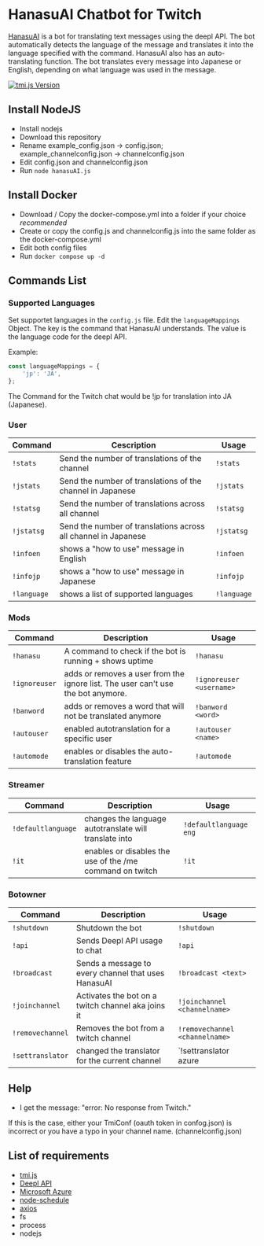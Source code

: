 # HanasuAI Chatbot for Twitch
[HanasuAI](https://www.twitch.tv/hanasuai/about) is a bot for translating text messages using the deepl API. The bot automatically detects the language of the message and translates it into the language specified with the command. 
HanasuAI also has an auto-translating function. The bot translates every message into Japanese or English, depending on what language was used in the message.

[![tmi.js Version](https://img.shields.io/badge/tmi.js-1.8.3-success)](https://www.npmjs.org/package/tmi.js)

Install NodeJS
-------------
* Install nodejs 
* Download this repository 
* Rename example_config.json -> config.json; example_channelconfig.json -> channelconfig.json
* Edit config.json and channelconfig.json
* Run `node hanasuAI.js`

Install Docker
-------------
* Download / Copy the docker-compose.yml into a folder if your choice *recommended* 
* Create or copy the config.js and channelconfig.js into the same folder as the docker-compose.yml
* Edit both config files
* Run `docker compose up -d`

Commands List
-------------

### Supported Languages ###
Set supportet languages in the `config.js` file. 
Edit the `languageMappings` Object.
The key is the command that HanasuAI understands.
The value is the language code for the deepl API.

Example: 
```js 
const languageMappings = {
	'jp': 'JA',
}; 
```
The Command for the Twitch chat would be !jp for translation into JA (Japanese).

### User ###

Command | Cescription | Usage
----------------|--------------|-------
`!stats` | Send the number of translations of the channel | `!stats`
`!jstats` | Send the number of translations of the channel in Japanese| `!jstats`
`!statsg` | Send the number of translations across all channel | `!statsg`
`!jstatsg` | Send the number of translations across all channel in Japanese | `!jstatsg`
`!infoen` | shows a "how to use" message in English | `!infoen`
`!infojp` | shows a "how to use" message in Japanese | `!infojp`
`!language` | shows a list of supported languages | `!language`

### Mods ###
Command | Description | Usage
----------------|--------------|-------
`!hanasu` | A command to check if the bot is running + shows uptime | `!hanasu`
`!ignoreuser` | adds or removes a user from the ignore list. The user can't use the bot anymore. | `!ignoreuser <username>`  
`!banword` | adds or removes a word that will not be translated anymore | `!banword <word>`
`!autouser` | enabled autotranslation for a specific user | `!autouser <name>`
`!automode` | enables or disables the auto-translation feature | `!automode`

### Streamer ###
Command | Description | Usage
----------------|--------------|-------
`!defaultlanguage` | changes the language autotranslate will translate into | `!defaultlanguage eng` 
`!it` | enables or disables the use of the /me command on twitch | `!it`

### Botowner ###
Command | Description | Usage
----------------|--------------|-------
`!shutdown` | Shutdown the bot | `!shutdown`
`!api`	| Sends Deepl API usage to chat | `!api`
`!broadcast` | Sends a message to every channel that uses HanasuAI | `!broadcast <text>`
`!joinchannel` | Activates the bot on a twitch channel aka joins it | `!joinchannel <channelname>`
`!removechannel` | Removes the bot from a twitch channel | `!removechannel <channelname>`
`!settranslator` | changed the translator for the current channel | `!settranslator azure|deepl`


Help 
-------------
* I get the message: "error: No response from Twitch."

If this is the case, either your TmiConf (oauth token in confog.json) is incorrect or you have a typo in your channel name. (channelconfig.json)

List of requirements
-------------
* [tmi.js](https://github.com/tmijs/tmi.js)
* [Deepl API](https://www.deepl.com/pro?cta=header-prices/)
* [Microsoft Azure](https://azure.microsoft.com/en-us/products/ai-services/ai-translator)
* [node-schedule](https://github.com/node-schedule/node-schedule)
* [axios](https://github.com/axios/axios) 
* fs
* process
* nodejs
    
